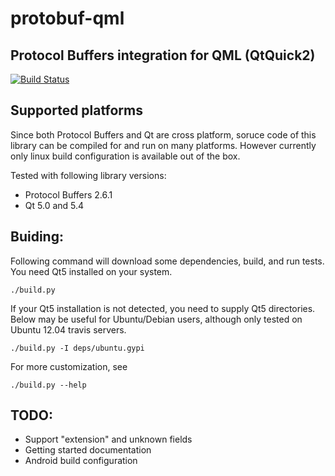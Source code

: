 protobuf-qml
============
Protocol Buffers integration for QML (QtQuick2)
---
[![Build Status](https://travis-ci.org/nsuke/protobuf-qml.svg?branch=master)](https://travis-ci.org/nsuke/protobuf-qml)

Supported platforms
----
Since both Protocol Buffers and Qt are cross platform, soruce code of this library can be compiled for and run on many platforms.
However currently only linux build configuration is available out of the box.

Tested with following library versions:
* Protocol Buffers 2.6.1
* Qt 5.0 and 5.4

Buiding:
---

Following command will download some dependencies, build, and run tests.
You need Qt5 installed on your system.

    ./build.py

If your Qt5 installation is not detected, you need to supply Qt5 directories. Below may be useful for Ubuntu/Debian users, although only tested on Ubuntu 12.04 travis servers.

    ./build.py -I deps/ubuntu.gypi

For more customization, see

    ./build.py --help

TODO:
----
* Support "extension" and unknown fields
* Getting started documentation
* Android build configuration
